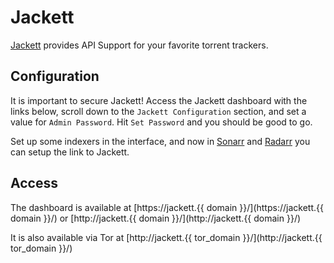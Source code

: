 # Jackett

[Jackett](https://github.com/Jackett/Jackett) provides API Support for your favorite torrent trackers.

## Configuration

It is important to secure Jackett! Access the Jackett dashboard with the links below,
scroll down to the `Jackett Configuration` section, and set a value for `Admin Password`.
Hit `Set Password` and you should be good to go.

Set up some indexers in the interface, and now in [Sonarr](/software/sonarr.md) and 
[Radarr](/software/radarr.md) you can setup the link to Jackett.

## Access

The dashboard is available at [https://jackett.{{ domain }}/](https://jackett.{{ domain }}/) or [http://jackett.{{ domain }}/](http://jackett.{{ domain }}/)

It is also available via Tor at [http://jackett.{{ tor_domain }}/](http://jackett.{{ tor_domain }}/)